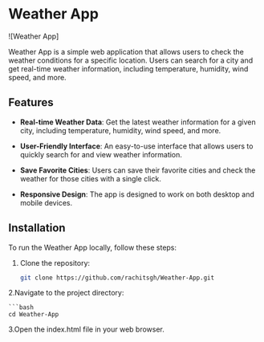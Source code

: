 # Weather App

![Weather App]

Weather App is a simple web application that allows users to check the weather conditions for a specific location. Users can search for a city and get real-time weather information, including temperature, humidity, wind speed, and more.

## Features

- **Real-time Weather Data**: Get the latest weather information for a given city, including temperature, humidity, wind speed, and more.

- **User-Friendly Interface**: An easy-to-use interface that allows users to quickly search for and view weather information.

- **Save Favorite Cities**: Users can save their favorite cities and check the weather for those cities with a single click.

- **Responsive Design**: The app is designed to work on both desktop and mobile devices.


## Installation

To run the Weather App locally, follow these steps:

1. Clone the repository:

   ```bash
   git clone https://github.com/rachitsgh/Weather-App.git

2.Navigate to the project directory:
    
    ```bash
    cd Weather-App

3.Open the index.html file in your web browser.
